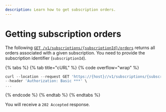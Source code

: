 ```yaml
---
description: Learn how to get subscription orders.
---
```


# Getting subscription orders

The following [`GET /v1/subscriptions/{subscriptionId}/orders`](https://www.digitalriver.com/docs/commerce-shopper-api/#tag/Retrieve-Subscription/operation/getSubscriptionInfo) returns all orders associated with a given subscription. You need to provide the subscription identifier (`subscriptionId`).&#x20;

{% tabs %}
{% tab title="cURL" %}
{% code overflow="wrap" %}
```javascript
curl --location --request GET 'https://{host}//v1/subscriptions/{subscriptionId}/orders' \
--header 'Authorization: Basic ***' \
...
```
{% endcode %}
{% endtab %}
{% endtabs %}

You will receive a `202 Accepted` response.
